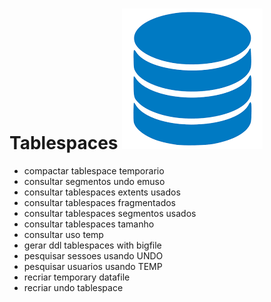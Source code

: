 # Tablespaces <img src="/db.png">
*	compactar tablespace temporario
*	consultar segmentos undo emuso
*	consultar tablespaces extents usados
*	consultar tablespaces fragmentados
*	consultar tablespaces segmentos usados
*	consultar tablespaces tamanho
*	consultar uso temp
*	gerar ddl tablespaces with bigfile
*	pesquisar sessoes usando UNDO
*	pesquisar usuarios usando TEMP
*	recriar temporary datafile
*	recriar undo tablespace

